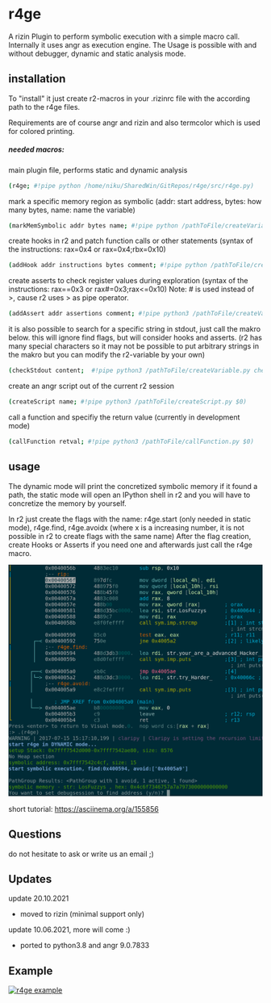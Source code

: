 # r4ge

A rizin Plugin to perform symbolic execution with a simple 
macro call.
Internally it uses angr as execution engine.
The Usage is possible with and without debugger, dynamic and 
static analysis mode.

## installation
To "install" it just create r2-macros in your .rizinrc file
with the according path to the r4ge files.

Requirements are of course angr and rizin and also termcolor which is used
for colored printing.

##### needed macros:

main plugin file, performs static and dynamic analysis
```sh
(r4ge; #!pipe python /home/niku/SharedWin/GitRepos/r4ge/src/r4ge.py)
```
mark a specific memory region as symbolic (addr: start address, bytes: how many bytes, name: name
the variable)
```sh
(markMemSymbolic addr bytes name; #!pipe python /pathToFile/createVariable.py symb $0 $1 $2)
```

create hooks in r2 and patch function calls or other statements (syntax of the instructions: rax=0x4
or rax=0x4;rbx=0x10)
```sh
(addHook addr instructions bytes comment; #!pipe python /pathToFile/createVariable.py hook $0 $1 $2 $3)
```

create asserts to check register values during exploration (syntax of the instructions: rax==0x3 or
rax#=0x3;rax<=0x10) Note: # is used instead of >, cause r2 uses > as pipe operator.
```sh
(addAssert addr assertions comment; #!pipe python3 /pathToFile/createVariable.py assert $0 $1 $2)
```

it is also possible to search for a specific string in stdout, just call the makro below. this will
ignore find flags, but will consider hooks and asserts. (r2 has many special characters so it may not
be possible to put arbitrary strings in the makro but you can modify the r2-variable by your own)
```sh
(checkStdout content;  #!pipe python3 /pathToFile/createVariable.py checkstdout $0)
```

create an angr script out of the current r2 session
```sh
(createScript name; #!pipe python3 /pathToFile/createScript.py $0)
```

call a function and specifiy the return value (currently in development mode)
```sh
(callFunction retval; #!pipe python3 /pathToFile/callFunction.py $0)
```

## usage

The dynamic mode will print the concretized symbolic memory if it found a path, 
the static mode will open an IPython shell in r2 and you will have to concretize the memory
by yourself.

In r2 just create the flags with the name: r4ge.start (only needed in static mode), r4ge.find,
r4ge.avoidx (where x is a increasing number, it is not possible in r2 to create flags with the same
name)
After the flag creation, create Hooks or Asserts if you need one and afterwards just call the r4ge
macro.

![usage image](/doc/usage_image.png)

short tutorial: https://asciinema.org/a/155856

## Questions
do not hesitate to ask or write us an email ;)

## Updates

update 20.10.2021
- moved to rizin (minimal support only)

update 10.06.2021, more will come :)
- ported to python3.8 and angr 9.0.7833

## Example

[![r4ge example](https://asciinema.org/a/418791.svg)](https://asciinema.org/a/418791)
